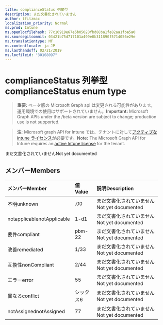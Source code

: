 ```yaml
---
title: complianceStatus 列挙型
description: まだ文書化されていません
author: tfitzmac
localization_priority: Normal
ms.prod: Intune
ms.openlocfilehash: 77c10919e67e5b05028fbd88ba1fe82aa1fba5a0
ms.sourcegitcommit: 03421b75d717101a499e0b311890f5714056e29e
ms.translationtype: MT
ms.contentlocale: ja-JP
ms.lasthandoff: 02/21/2019
ms.locfileid: "30168097"
---
```

# <a name="compliancestatus-enum-type"></a><span data-ttu-id="21de8-103">complianceStatus 列挙型</span><span class="sxs-lookup"><span data-stu-id="21de8-103">complianceStatus enum type</span></span>

> <span data-ttu-id="21de8-104">**重要:** ベータ版の Microsoft Graph api は変更される可能性があります。運用環境での使用はサポートされていません。</span><span class="sxs-lookup"><span data-stu-id="21de8-104">**Important:** Microsoft Graph APIs under the /beta version are subject to change; production use is not supported.</span></span>

> <span data-ttu-id="21de8-105">**注:** Microsoft graph API for Intune では、テナントに対して[アクティブな intune ライセンス](https://go.microsoft.com/fwlink/?linkid=839381)が必要です。</span><span class="sxs-lookup"><span data-stu-id="21de8-105">**Note:** The Microsoft Graph API for Intune requires an [active Intune license](https://go.microsoft.com/fwlink/?linkid=839381) for the tenant.</span></span>

<span data-ttu-id="21de8-106">まだ文書化されていません</span><span class="sxs-lookup"><span data-stu-id="21de8-106">Not yet documented</span></span>

## <a name="members"></a><span data-ttu-id="21de8-107">メンバー</span><span class="sxs-lookup"><span data-stu-id="21de8-107">Members</span></span>
|<span data-ttu-id="21de8-108">メンバー</span><span class="sxs-lookup"><span data-stu-id="21de8-108">Member</span></span>|<span data-ttu-id="21de8-109">値</span><span class="sxs-lookup"><span data-stu-id="21de8-109">Value</span></span>|<span data-ttu-id="21de8-110">説明</span><span class="sxs-lookup"><span data-stu-id="21de8-110">Description</span></span>|
|:---|:---|:---|
|<span data-ttu-id="21de8-111">不明</span><span class="sxs-lookup"><span data-stu-id="21de8-111">unknown</span></span>|<span data-ttu-id="21de8-112">.0</span><span class="sxs-lookup"><span data-stu-id="21de8-112">0</span></span>|<span data-ttu-id="21de8-113">まだ文書化されていません</span><span class="sxs-lookup"><span data-stu-id="21de8-113">Not yet documented</span></span>|
|<span data-ttu-id="21de8-114">notapplicable</span><span class="sxs-lookup"><span data-stu-id="21de8-114">notApplicable</span></span>|<span data-ttu-id="21de8-115">1-d</span><span class="sxs-lookup"><span data-stu-id="21de8-115">1</span></span>|<span data-ttu-id="21de8-116">まだ文書化されていません</span><span class="sxs-lookup"><span data-stu-id="21de8-116">Not yet documented</span></span>|
|<span data-ttu-id="21de8-117">要件</span><span class="sxs-lookup"><span data-stu-id="21de8-117">compliant</span></span>|<span data-ttu-id="21de8-118">pbm-2</span><span class="sxs-lookup"><span data-stu-id="21de8-118">2</span></span>|<span data-ttu-id="21de8-119">まだ文書化されていません</span><span class="sxs-lookup"><span data-stu-id="21de8-119">Not yet documented</span></span>|
|<span data-ttu-id="21de8-120">改善</span><span class="sxs-lookup"><span data-stu-id="21de8-120">remediated</span></span>|<span data-ttu-id="21de8-121">1/3</span><span class="sxs-lookup"><span data-stu-id="21de8-121">3</span></span>|<span data-ttu-id="21de8-122">まだ文書化されていません</span><span class="sxs-lookup"><span data-stu-id="21de8-122">Not yet documented</span></span>|
|<span data-ttu-id="21de8-123">互換性</span><span class="sxs-lookup"><span data-stu-id="21de8-123">nonCompliant</span></span>|<span data-ttu-id="21de8-124">2/4</span><span class="sxs-lookup"><span data-stu-id="21de8-124">4</span></span>|<span data-ttu-id="21de8-125">まだ文書化されていません</span><span class="sxs-lookup"><span data-stu-id="21de8-125">Not yet documented</span></span>|
|<span data-ttu-id="21de8-126">エラー</span><span class="sxs-lookup"><span data-stu-id="21de8-126">error</span></span>|<span data-ttu-id="21de8-127">5</span><span class="sxs-lookup"><span data-stu-id="21de8-127">5</span></span>|<span data-ttu-id="21de8-128">まだ文書化されていません</span><span class="sxs-lookup"><span data-stu-id="21de8-128">Not yet documented</span></span>|
|<span data-ttu-id="21de8-129">異なる</span><span class="sxs-lookup"><span data-stu-id="21de8-129">conflict</span></span>|<span data-ttu-id="21de8-130">シックス</span><span class="sxs-lookup"><span data-stu-id="21de8-130">6</span></span>|<span data-ttu-id="21de8-131">まだ文書化されていません</span><span class="sxs-lookup"><span data-stu-id="21de8-131">Not yet documented</span></span>|
|<span data-ttu-id="21de8-132">notAssigned</span><span class="sxs-lookup"><span data-stu-id="21de8-132">notAssigned</span></span>|<span data-ttu-id="21de8-133">7</span><span class="sxs-lookup"><span data-stu-id="21de8-133">7</span></span>|<span data-ttu-id="21de8-134">まだ文書化されていません</span><span class="sxs-lookup"><span data-stu-id="21de8-134">Not yet documented</span></span>|




